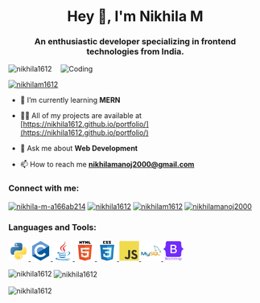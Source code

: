 <h1 align="center">Hey 👋, I'm Nikhila M</h1>
<h3 align="center">An enthusiastic developer specializing in frontend technologies from India.</h3>
<img align="right" alt="Coding" width="400" src="https://cdn.dribbble.com/users/4055494/screenshots/15215756/media/d2b66c4ca0192aa26d103448b3d1518b.gif">

<p align="left"> <img src="https://komarev.com/ghpvc/?username=nikhila1612&label=Profile%20views&color=0e75b6&style=flat" alt="nikhila1612" /> </p>

<p align="left"> <a href="https://twitter.com/nikhilam1612" target="blank"><img src="https://img.shields.io/twitter/follow/nikhilam1612?logo=twitter&style=for-the-badge" alt="nikhilam1612" /></a> </p>

- 🌱 I’m currently learning **MERN**

- 👨‍💻 All of my projects are available at [https://nikhila1612.github.io/portfolio/](https://nikhila1612.github.io/portfolio/)

- 💬 Ask me about **Web Development**

- 📫 How to reach me **nikhilamanoj2000@gmail.com**

<h3 align="left">Connect with me:</h3>
<p align="left">
<a href="https://linkedin.com/in/nikhila-m-a166ab214" target="blank"><img align="center" src="https://raw.githubusercontent.com/rahuldkjain/github-profile-readme-generator/master/src/images/icons/Social/linked-in-alt.svg" alt="nikhila-m-a166ab214" height="30" width="40" /></a>
<a href="https://instagram.com/nikhila1612" target="blank"><img align="center" src="https://raw.githubusercontent.com/rahuldkjain/github-profile-readme-generator/master/src/images/icons/Social/instagram.svg" alt="nikhila1612" height="30" width="40" /></a>
<a href="https://twitter.com/nikhilam1612" target="blank"><img align="center" src="https://raw.githubusercontent.com/rahuldkjain/github-profile-readme-generator/master/src/images/icons/Social/twitter.svg" alt="nikhilam1612" height="30" width="40" /></a>
<a href="https://www.hackerrank.com/nikhilamanoj2000" target="blank"><img align="center" src="https://raw.githubusercontent.com/rahuldkjain/github-profile-readme-generator/master/src/images/icons/Social/hackerrank.svg" alt="nikhilamanoj2000" height="30" width="40" /></a>
</p>

<h3 align="left">Languages and Tools:</h3>
<p align="left"><a href="https://www.python.org" target="_blank" rel="noreferrer"> <img src="https://raw.githubusercontent.com/devicons/devicon/master/icons/python/python-original.svg" alt="python" width="40" height="40"/>  </a>  <a href="https://www.cprogramming.com/" target="_blank" rel="noreferrer"> <img src="https://raw.githubusercontent.com/devicons/devicon/master/icons/c/c-original.svg" alt="c" width="40" height="40"/> </a>  <a href="https://www.java.com" target="_blank" rel="noreferrer"> <img src="https://raw.githubusercontent.com/devicons/devicon/master/icons/java/java-original.svg" alt="java" width="40" height="40"/> </a> <a href="https://www.w3.org/html/" target="_blank" rel="noreferrer"> <img src="https://raw.githubusercontent.com/devicons/devicon/master/icons/html5/html5-original-wordmark.svg" alt="html5" width="40" height="40"/> </a><a href="https://www.w3schools.com/css/" target="_blank" rel="noreferrer"> <img src="https://raw.githubusercontent.com/devicons/devicon/master/icons/css3/css3-original-wordmark.svg" alt="css3" width="40" height="40"/> </a><a href="https://developer.mozilla.org/en-US/docs/Web/JavaScript" target="_blank" rel="noreferrer"> <img src="https://raw.githubusercontent.com/devicons/devicon/master/icons/javascript/javascript-original.svg" alt="javascript" width="40" height="40"/> </a> <a href="https://www.mysql.com/" target="_blank" rel="noreferrer"> <img src="https://raw.githubusercontent.com/devicons/devicon/master/icons/mysql/mysql-original-wordmark.svg" alt="mysql" width="40" height="40"/> </a> <a href="https://getbootstrap.com" target="_blank" rel="noreferrer"> <img src="https://raw.githubusercontent.com/devicons/devicon/master/icons/bootstrap/bootstrap-plain-wordmark.svg" alt="bootstrap" width="40" height="40"/> </a> </p>

<p><img align="left" src="https://github-readme-stats.vercel.app/api/top-langs?username=nikhila1612&show_icons=true&locale=en&layout=compact" alt="nikhila1612" /></p>

<p>&nbsp;<img align="center" src="https://github-readme-stats.vercel.app/api?username=nikhila1612&show_icons=true&locale=en" alt="nikhila1612" /></p>

<p><img align="center" src="https://github-readme-streak-stats.herokuapp.com/?user=nikhila1612&" alt="nikhila1612" /></p>
